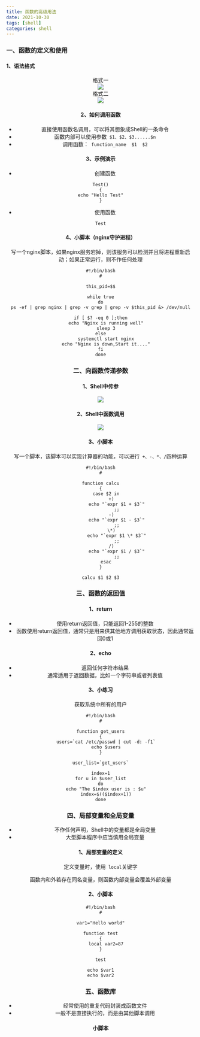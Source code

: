 ```yaml
---
title: 函数的高级用法
date: 2021-10-30
tags: [shell]
categories: shell
---
```


### 一、函数的定义和使用

 #### 1、语法格式

<center>格式一<center>
<img src="https://cos-1301609895.cos.ap-nanjing.myqcloud.com/Shell%E8%84%9A%E6%9C%AC%E7%BC%96%E7%A8%8B/14%E8%AF%AD%E6%B3%95%E6%A0%BC%E5%BC%8F.png">

<center>格式二<center>
<img src="https://cos-1301609895.cos.ap-nanjing.myqcloud.com/Shell%E8%84%9A%E6%9C%AC%E7%BC%96%E7%A8%8B/15%E8%AF%AD%E6%B3%95%E6%A0%BC%E5%BC%8F.png">

#### 2、如何调用函数

- 直接使用函数名调用，可以将其想象成Shell的一条命令
- 函数内部可以使用参数` $1、$2、$3......$n` 
- 调用函数：` function_name  $1  $2`



#### 3、示例演示

- 创建函数

```shell
Test()
{
echo "Hello Test"
}
```

- 使用函数

```
Test
```



#### 4、小脚本（nginx守护进程）

写一个nginx脚本，如果nginx服务宕掉，则该服务可以检测并且将进程重新启动；如果正常运行，则不作任何处理

```shell
#!/bin/bash
#

this_pid=$$

while true
do
ps -ef | grep nginx | grep -v grep | grep -v $this_pid &> /dev/null

if [ $? -eq 0 ];then
	echo "Nginx is running well"
	sleep 3
else
	systemctl start nginx
	echo "Nginx is down,Start it...."
fi
done
```



### 二、向函数传递参数

#### 1、Shell中传参

<img src="https://cos-1301609895.cos.ap-nanjing.myqcloud.com/Shell%E8%84%9A%E6%9C%AC%E7%BC%96%E7%A8%8B/16shell%E4%B8%AD%E4%BC%A0%E5%8F%82.png">

 #### 2、Shell中函数调用

<img src="https://cos-1301609895.cos.ap-nanjing.myqcloud.com/Shell%E8%84%9A%E6%9C%AC%E7%BC%96%E7%A8%8B/17Shell%E4%B8%AD%E5%87%BD%E6%95%B0%E8%B0%83%E7%94%A8.png">

#### 3、小脚本

写一个脚本，该脚本可以实现计算器的功能，可以进行` +、-、*、/`四种运算

```shell
#!/bin/bash
#

function calcu
{
	case $2 in
		+)
			echo "`expr $1 + $3`"
			;;
		-)
			echo "`expr $1 - $3`"
			;;
		\*)
			echo "`expr $1 \* $3`"
			;;
		/)
			echo "`expr $1 / $3`"
			;;
	esac
}

calcu $1 $2 $3
```



### 三、函数的返回值

#### 1、return

- 使用return返回值，只能返回1-255的整数
- 函数使用return返回值，通常只是用来供其他地方调用获取状态，因此通常返回0或1



#### 2、echo

- 返回任何字符串结果
- 通常适用于返回数据，比如一个字符串或者列表值



#### 3、小练习

获取系统中所有的用户

```shell
#!/bin/bash
#

function get_users
{
	users=`cat /etc/passwd | cut -d: -f1`
	echo $users
}

user_list=`get_users`

index=1
for u in $user_list
do
	echo "The $index user is : $u"
	index=$(($index+1))
done
```



### 四、局部变量和全局变量

- 不作任何声明，Shell中的变量都是全局变量
- 大型脚本程序中应当慎用全局变量

#### 1、局部变量的定义

定义变量时，使用` local`关键字

函数内和外若存在同名变量，则函数内部变量会覆盖外部变量  



#### 2、小脚本

```shell
#!/bin/bash
#

var1="Hello world"

function test
{
	local var2=87
}

test

echo $var1
echo $var2
```



### 五、函数库

- 经常使用的重复代码封装成函数文件
- 一般不是直接执行的，而是由其他脚本调用

#### 小脚本

